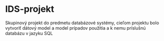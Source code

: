 # IDS-projekt
Skupinový projekt do predmetu databázové systémy, cieľom projektu bolo vytvoriť dátový model a model prípadov použitia a k nemu príslušnú databázu v jazyku SQL  
